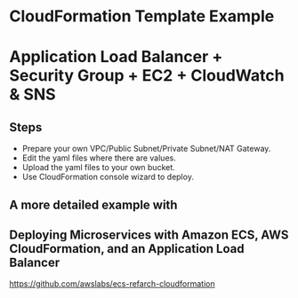 # CloudFormation Template Example
# Application Load Balancer + Security Group + EC2 + CloudWatch & SNS

## Steps
* Prepare your own VPC/Public Subnet/Private Subnet/NAT Gateway.
* Edit the yaml files where there are <your> values.
* Upload the yaml files to your own bucket.
* Use CloudFormation console wizard to deploy.

## A more detailed example with 
## Deploying Microservices with Amazon ECS, AWS CloudFormation, and an Application Load Balancer

https://github.com/awslabs/ecs-refarch-cloudformation